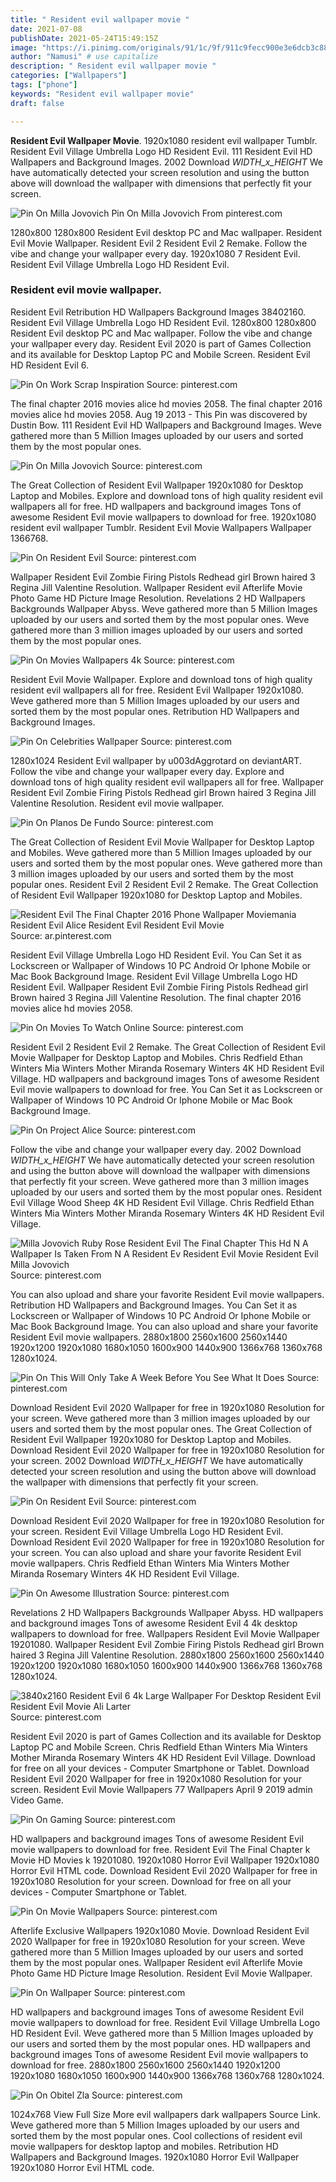```yaml
---
title: " Resident evil wallpaper movie "
date: 2021-07-08
publishDate: 2021-05-24T15:49:15Z
image: "https://i.pinimg.com/originals/91/1c/9f/911c9fecc900e3e6dcb3c8850c2b5b29.jpg"
author: "Namusi" # use capitalize
description: " Resident evil wallpaper movie "
categories: ["Wallpapers"]
tags: ["phone"]
keywords: "Resident evil wallpaper movie"
draft: false

---
```



**Resident Evil Wallpaper Movie**. 1920x1080 resident evil wallpaper Tumblr. Resident Evil Village Umbrella Logo HD Resident Evil. 111 Resident Evil HD Wallpapers and Background Images. 2002 Download _WIDTH_x_HEIGHT_ We have automatically detected your screen resolution and using the button above will download the wallpaper with dimensions that perfectly fit your screen.

![Pin On Milla Jovovich](https://i.pinimg.com/originals/68/ff/b0/68ffb00cffc51cd1c8d385eddb79721e.jpg "Pin On Milla Jovovich")
Pin On Milla Jovovich From pinterest.com


1280x800 1280x800 Resident Evil desktop PC and Mac wallpaper. Resident Evil Movie Wallpaper. Resident Evil 2 Resident Evil 2 Remake. Follow the vibe and change your wallpaper every day. 1920x1080 7 Resident Evil. Resident Evil Village Umbrella Logo HD Resident Evil.

### Resident evil movie wallpaper.

Resident Evil Retribution HD Wallpapers Background Images 38402160. Resident Evil Village Umbrella Logo HD Resident Evil. 1280x800 1280x800 Resident Evil desktop PC and Mac wallpaper. Follow the vibe and change your wallpaper every day. Resident Evil 2020 is part of Games Collection and its available for Desktop Laptop PC and Mobile Screen. Resident Evil HD Resident Evil 6.


![Pin On Work Scrap Inspiration](https://i.pinimg.com/originals/63/af/0f/63af0fb60de2bcd3285c581ed4df7e86.jpg "Pin On Work Scrap Inspiration")
Source: pinterest.com

The final chapter 2016 movies alice hd movies 2058. The final chapter 2016 movies alice hd movies 2058. Aug 19 2013 - This Pin was discovered by Dustin Bow. 111 Resident Evil HD Wallpapers and Background Images. Weve gathered more than 5 Million Images uploaded by our users and sorted them by the most popular ones.

![Pin On Milla Jovovich](https://i.pinimg.com/originals/68/ff/b0/68ffb00cffc51cd1c8d385eddb79721e.jpg "Pin On Milla Jovovich")
Source: pinterest.com

The Great Collection of Resident Evil Wallpaper 1920x1080 for Desktop Laptop and Mobiles. Explore and download tons of high quality resident evil wallpapers all for free. HD wallpapers and background images Tons of awesome Resident Evil movie wallpapers to download for free. 1920x1080 resident evil wallpaper Tumblr. Resident Evil Movie Wallpapers Wallpaper 1366768.

![Pin On Resident Evil](https://i.pinimg.com/originals/e0/74/28/e07428a89a92fd1c04f4ea81f5ce4ea7.jpg "Pin On Resident Evil")
Source: pinterest.com

Wallpaper Resident Evil Zombie Firing Pistols Redhead girl Brown haired 3 Regina Jill Valentine Resolution. Wallpaper Resident evil Afterlife Movie Photo Game HD Picture Image Resolution. Revelations 2 HD Wallpapers Backgrounds Wallpaper Abyss. Weve gathered more than 5 Million Images uploaded by our users and sorted them by the most popular ones. Weve gathered more than 3 million images uploaded by our users and sorted them by the most popular ones.

![Pin On Movies Wallpapers 4k](https://i.pinimg.com/originals/41/c9/72/41c97295a3eb6d1ed10ebef88bb18bfe.jpg "Pin On Movies Wallpapers 4k")
Source: pinterest.com

Resident Evil Movie Wallpaper. Explore and download tons of high quality resident evil wallpapers all for free. Resident Evil Wallpaper 1920x1080. Weve gathered more than 5 Million Images uploaded by our users and sorted them by the most popular ones. Retribution HD Wallpapers and Background Images.

![Pin On Celebrities Wallpaper](https://i.pinimg.com/736x/c8/56/2b/c8562bd77ac1c8e605b26f8e693a3eaf.jpg "Pin On Celebrities Wallpaper")
Source: pinterest.com

1280x1024 Resident Evil wallpaper by u003dAggrotard on deviantART. Follow the vibe and change your wallpaper every day. Explore and download tons of high quality resident evil wallpapers all for free. Wallpaper Resident Evil Zombie Firing Pistols Redhead girl Brown haired 3 Regina Jill Valentine Resolution. Resident evil movie wallpaper.

![Pin On Planos De Fundo](https://i.pinimg.com/originals/f8/80/f1/f880f1a51a6a7c015f8e1ca18bcfefbf.jpg "Pin On Planos De Fundo")
Source: pinterest.com

The Great Collection of Resident Evil Movie Wallpaper for Desktop Laptop and Mobiles. Weve gathered more than 5 Million Images uploaded by our users and sorted them by the most popular ones. Weve gathered more than 3 million images uploaded by our users and sorted them by the most popular ones. Resident Evil 2 Resident Evil 2 Remake. The Great Collection of Resident Evil Wallpaper 1920x1080 for Desktop Laptop and Mobiles.

![Resident Evil The Final Chapter 2016 Phone Wallpaper Moviemania Resident Evil Alice Resident Evil Resident Evil Movie](https://i.pinimg.com/originals/df/40/3f/df403f8e8fabbec22226a62d40cf8913.jpg "Resident Evil The Final Chapter 2016 Phone Wallpaper Moviemania Resident Evil Alice Resident Evil Resident Evil Movie")
Source: ar.pinterest.com

Resident Evil Village Umbrella Logo HD Resident Evil. You Can Set it as Lockscreen or Wallpaper of Windows 10 PC Android Or Iphone Mobile or Mac Book Background Image. Resident Evil Village Umbrella Logo HD Resident Evil. Wallpaper Resident Evil Zombie Firing Pistols Redhead girl Brown haired 3 Regina Jill Valentine Resolution. The final chapter 2016 movies alice hd movies 2058.

![Pin On Movies To Watch Online](https://i.pinimg.com/originals/03/4a/55/034a55de273c2b2e9c78feec27933077.jpg "Pin On Movies To Watch Online")
Source: pinterest.com

Resident Evil 2 Resident Evil 2 Remake. The Great Collection of Resident Evil Movie Wallpaper for Desktop Laptop and Mobiles. Chris Redfield Ethan Winters Mia Winters Mother Miranda Rosemary Winters 4K HD Resident Evil Village. HD wallpapers and background images Tons of awesome Resident Evil movie wallpapers to download for free. You Can Set it as Lockscreen or Wallpaper of Windows 10 PC Android Or Iphone Mobile or Mac Book Background Image.

![Pin On Project Alice](https://i.pinimg.com/originals/87/a2/87/87a287192fb582bba92f715fd430a811.jpg "Pin On Project Alice")
Source: pinterest.com

Follow the vibe and change your wallpaper every day. 2002 Download _WIDTH_x_HEIGHT_ We have automatically detected your screen resolution and using the button above will download the wallpaper with dimensions that perfectly fit your screen. Weve gathered more than 3 million images uploaded by our users and sorted them by the most popular ones. Resident Evil Village Wood Sheep 4K HD Resident Evil Village. Chris Redfield Ethan Winters Mia Winters Mother Miranda Rosemary Winters 4K HD Resident Evil Village.

![Milla Jovovich Ruby Rose Resident Evil The Final Chapter This Hd N A Wallpaper Is Taken From N A Resident Ev Resident Evil Movie Resident Evil Milla Jovovich](https://i.pinimg.com/originals/5c/ab/e9/5cabe91fec31e3d7a383f436509c9f93.jpg "Milla Jovovich Ruby Rose Resident Evil The Final Chapter This Hd N A Wallpaper Is Taken From N A Resident Ev Resident Evil Movie Resident Evil Milla Jovovich")
Source: pinterest.com

You can also upload and share your favorite Resident Evil movie wallpapers. Retribution HD Wallpapers and Background Images. You Can Set it as Lockscreen or Wallpaper of Windows 10 PC Android Or Iphone Mobile or Mac Book Background Image. You can also upload and share your favorite Resident Evil movie wallpapers. 2880x1800 2560x1600 2560x1440 1920x1200 1920x1080 1680x1050 1600x900 1440x900 1366x768 1360x768 1280x1024.

![Pin On This Will Only Take A Week Before You See What It Does](https://i.pinimg.com/originals/70/00/67/7000672acab1e99057693f47bdf73dd3.jpg "Pin On This Will Only Take A Week Before You See What It Does")
Source: pinterest.com

Download Resident Evil 2020 Wallpaper for free in 1920x1080 Resolution for your screen. Weve gathered more than 3 million images uploaded by our users and sorted them by the most popular ones. The Great Collection of Resident Evil Wallpaper 1920x1080 for Desktop Laptop and Mobiles. Download Resident Evil 2020 Wallpaper for free in 1920x1080 Resolution for your screen. 2002 Download _WIDTH_x_HEIGHT_ We have automatically detected your screen resolution and using the button above will download the wallpaper with dimensions that perfectly fit your screen.

![Pin On Resident Evil](https://i.pinimg.com/originals/20/7d/5c/207d5c586a79a4eb105b845719535a22.jpg "Pin On Resident Evil")
Source: pinterest.com

Download Resident Evil 2020 Wallpaper for free in 1920x1080 Resolution for your screen. Resident Evil Village Umbrella Logo HD Resident Evil. Download Resident Evil 2020 Wallpaper for free in 1920x1080 Resolution for your screen. You can also upload and share your favorite Resident Evil movie wallpapers. Chris Redfield Ethan Winters Mia Winters Mother Miranda Rosemary Winters 4K HD Resident Evil Village.

![Pin On Awesome Illustration](https://i.pinimg.com/originals/4b/d4/9d/4bd49d57d0bf4331decc2e4f4fb28c24.jpg "Pin On Awesome Illustration")
Source: pinterest.com

Revelations 2 HD Wallpapers Backgrounds Wallpaper Abyss. HD wallpapers and background images Tons of awesome Resident Evil 4 4k desktop wallpapers to download for free. Wallpapers Resident Evil Movie Wallpaper 19201080. Wallpaper Resident Evil Zombie Firing Pistols Redhead girl Brown haired 3 Regina Jill Valentine Resolution. 2880x1800 2560x1600 2560x1440 1920x1200 1920x1080 1680x1050 1600x900 1440x900 1366x768 1360x768 1280x1024.

![3840x2160 Resident Evil 6 4k Large Wallpaper For Desktop Resident Evil Resident Evil Movie Ali Larter](https://i.pinimg.com/originals/4e/76/b7/4e76b7853a77c5fa9cfc8b4b429289f6.jpg "3840x2160 Resident Evil 6 4k Large Wallpaper For Desktop Resident Evil Resident Evil Movie Ali Larter")
Source: pinterest.com

Resident Evil 2020 is part of Games Collection and its available for Desktop Laptop PC and Mobile Screen. Chris Redfield Ethan Winters Mia Winters Mother Miranda Rosemary Winters 4K HD Resident Evil Village. Download for free on all your devices - Computer Smartphone or Tablet. Download Resident Evil 2020 Wallpaper for free in 1920x1080 Resolution for your screen. Resident Evil Movie Wallpapers 77 Wallpapers April 9 2019 admin Video Game.

![Pin On Gaming](https://i.pinimg.com/originals/50/ff/2c/50ff2cc949c5bf4a9ca7bd9131e8a617.jpg "Pin On Gaming")
Source: pinterest.com

HD wallpapers and background images Tons of awesome Resident Evil movie wallpapers to download for free. Resident Evil The Final Chapter k Movie HD Movies k 19201080. 1920x1080 Horror Evil Wallpaper 1920x1080 Horror Evil HTML code. Download Resident Evil 2020 Wallpaper for free in 1920x1080 Resolution for your screen. Download for free on all your devices - Computer Smartphone or Tablet.

![Pin On Movie Wallpapers](https://i.pinimg.com/736x/93/fe/00/93fe00a629be23d3719e8f8890c8bf54.jpg "Pin On Movie Wallpapers")
Source: pinterest.com

Afterlife Exclusive Wallpapers 1920x1080 Movie. Download Resident Evil 2020 Wallpaper for free in 1920x1080 Resolution for your screen. Weve gathered more than 5 Million Images uploaded by our users and sorted them by the most popular ones. Wallpaper Resident evil Afterlife Movie Photo Game HD Picture Image Resolution. Resident Evil Movie Wallpaper.

![Pin On Wallpaper](https://i.pinimg.com/originals/32/db/57/32db575f784214d06f8ca55636f52906.jpg "Pin On Wallpaper")
Source: pinterest.com

HD wallpapers and background images Tons of awesome Resident Evil movie wallpapers to download for free. Resident Evil Village Umbrella Logo HD Resident Evil. Weve gathered more than 5 Million Images uploaded by our users and sorted them by the most popular ones. HD wallpapers and background images Tons of awesome Resident Evil movie wallpapers to download for free. 2880x1800 2560x1600 2560x1440 1920x1200 1920x1080 1680x1050 1600x900 1440x900 1366x768 1360x768 1280x1024.

![Pin On Obitel Zla](https://i.pinimg.com/originals/91/1c/9f/911c9fecc900e3e6dcb3c8850c2b5b29.jpg "Pin On Obitel Zla")
Source: pinterest.com

1024x768 View Full Size More evil wallpapers dark wallpapers Source Link. Weve gathered more than 5 Million Images uploaded by our users and sorted them by the most popular ones. Cool collections of resident evil movie wallpapers for desktop laptop and mobiles. Retribution HD Wallpapers and Background Images. 1920x1080 Horror Evil Wallpaper 1920x1080 Horror Evil HTML code.

